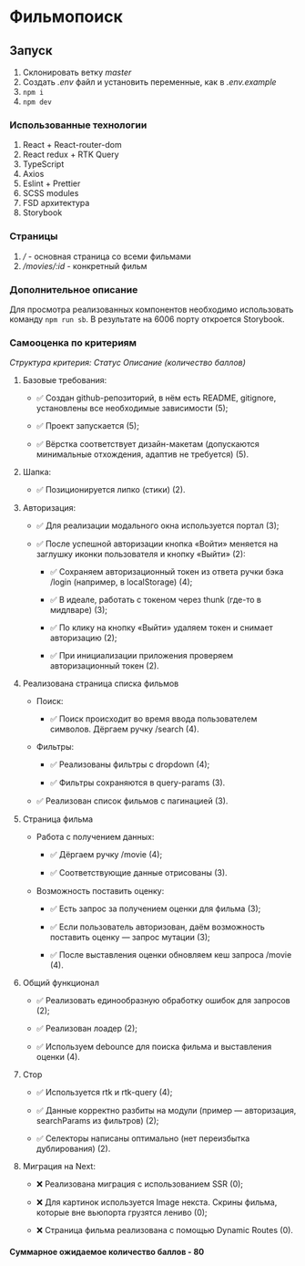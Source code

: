 # Фильмопоиск

## Запуск
1. Склонировать ветку *master*
2. Создать *.env* файл и установить переменные, как в *.env.example*
3. ```npm i```
4. ```npm dev```

### Использованные технологии
1. React + React-router-dom
2. React redux + RTK Query
3. TypeScript
4. Axios
5. Eslint + Prettier
6. SCSS modules
7. FSD архитектура
8. Storybook

### Страницы
1. */* - основная страница со всеми фильмами
2. */movies/:id* - конкретный фильм


### Дополнительное описание
Для просмотра реализованных компонентов необходимо использовать команду ```npm run sb```. В результате на 6006 порту откроется Storybook.

### Самооценка по критериям 

*Структура критерия: Статус Описание (количество баллов)*

1. Базовые требования:

    - ✅ Создан github-репозиторий, в нём есть README, gitignore, установлены все необходимые зависимости (5);

    - ✅ Проект запускается (5);

    - ✅ Вёрстка соответствует дизайн-макетам (допускаются минимальные отхождения, адаптив не требуется) (5).

2. Шапка:

    - ✅ Позиционируется липко (стики) (2).

3. Авторизация:

    - ✅ Для реализации модального окна используется портал (3);

    - ✅ После успешной авторизации кнопка «Войти» меняется на заглушку иконки пользователя и кнопку «Выйти» (2):

        - ✅ Сохраняем авторизационный токен из ответа ручки бэка /login (например, в localStorage) (4);

        - ✅ В идеале, работать с токеном через thunk (где-то в мидлваре) (3);

        - ✅ По клику на кнопку «Выйти» удаляем токен и снимает авторизацию (2);

        - ✅ При инициализации приложения проверяем авторизационный токен (2).

4. Реализована страница списка фильмов

    - Поиск:

        - ✅ Поиск происходит во время ввода пользователем символов. Дёргаем ручку /search (4).

    - Фильтры:

        - ✅ Реализованы фильтры с dropdown (4);

        - ✅ Фильтры сохраняются в query-params (3).  

    - ✅ Реализован список фильмов с пагинацией (3).

5. Страница фильма

    - Работа с получением данных:

        - ✅ Дёргаем ручку /movie (4);

        - ✅ Соответствующие данные отрисованы (3).

    - Возможность поставить оценку:

        - ✅ Есть запрос за получением оценки для фильма (3);

        - ✅ Если пользователь авторизован, даём возможность поставить оценку — запрос мутации (3);

        - ✅ После выставления оценки обновляем кеш запроса /movie (4).

6. Общий функционал

    - ✅ Реализовать единообразную обработку ошибок для запросов (2);

    - ✅ Реализован лоадер (2);

    - ✅ Используем debounce для поиска фильма и выставления оценки (4).

7. Стор

    - ✅ Используется rtk и rtk-query (4);

    - ✅ Данные корректно разбиты на модули (пример — авторизация, searchParams из фильтров) (2);

    - ✅ Селекторы написаны оптимально (нет переизбытка дублирования) (2).

8. Миграция на Next:

    - ❌ Реализована миграция с использованием SSR (0);

    - ❌ Для картинок используется Image некста. Скрины фильма, которые вне вьюпорта грузятся лениво (0);

    - ❌ Страница фильма реализована с помощью Dynamic Routes (0).

#### Суммарное ожидаемое количество баллов - 80


